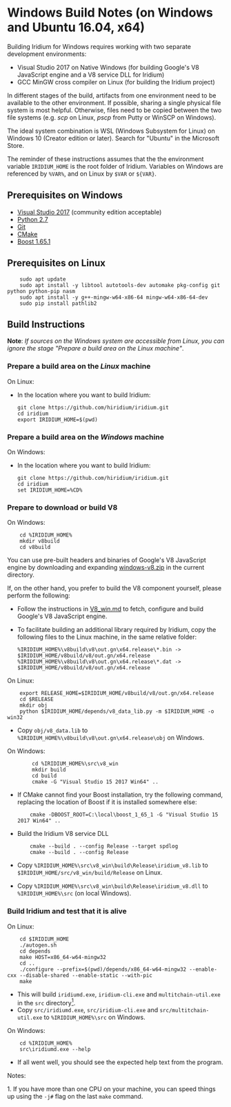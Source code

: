 # Windows Build Notes (on Windows and Ubuntu 16.04, x64)

Building Iridium for Windows requires working with two separate development environments:

-   Visual Studio 2017 on Native Windows (for building Google's V8 JavaScript engine and a V8 service DLL for Iridium)
-   GCC MinGW cross compiler on Linux (for building the Iridium project)

In different stages of the build, artifacts from one environment need to be available to the other environment. If possible, sharing a single physical file system is most helpful. Otherwise, files need to be copied between the two file systems (e.g. *scp* on Linux, *pscp* from Putty or WinSCP on Windows).

The ideal system combination is WSL (Windows Subsystem for Linux) on Windows 10 (Creator edition or later). Search for "Ubuntu" in the Microsoft Store.

The reminder of these instructions assumes that the the environment variable `IRIDIUM_HOME` is the root folder of Iridium. Variables on Windows are referenced by `%VAR%`, and on Linux by `$VAR` or `${VAR}`.

## Prerequisites on Windows

-   [Visual Studio 2017](https://visualstudio.microsoft.com/thank-you-downloading-visual-studio/?sku=Community&rel=15) (community edition acceptable)
-   [Python 2.7](https://www.python.org/ftp/python/2.7.15/python-2.7.15.amd64.msi)
-   [Git](https://github.com/git-for-windows/git/releases/download/v2.19.1.windows.1/Git-2.19.1-64-bit.exe)
-   [CMake](https://github.com/Kitware/CMake/releases/download/v3.13.1/cmake-3.13.1-win64-x64.msi)
-   [Boost 1.65.1](https://sourceforge.net/projects/boost/files/boost-binaries/1.65.1/boost_1_65_1-msvc-14.1-64.exe/download)

## Prerequisites on Linux

        sudo apt update
        sudo apt install -y libtool autotools-dev automake pkg-config git python python-pip nasm
        sudo apt install -y g++-mingw-w64-x86-64 mingw-w64-x86-64-dev
        sudo pip install pathlib2

## Build Instructions

**Note**: *If sources on the Windows system are accessible from Linux, you can ignore the stage "Prepare a build area on the Linux machine"*.

### Prepare a build area on the *Linux* machine

On Linux:

-   In the location where you want to build Iridium:

        git clone https://github.com/hiridium/iridium.git
        cd iridium
        export IRIDIUM_HOME=$(pwd)

### Prepare a build area on the *Windows* machine

On Windows:

-   In the location where you want to build Iridium:

        git clone https://github.com/hiridium/iridium.git
        cd iridium
        set IRIDIUM_HOME=%CD%

### Prepare to download or build V8

On Windows:

        cd %IRIDIUM_HOME%
        mkdir v8build
        cd v8build

    
You can use pre-built headers and binaries of Google's V8 JavaScript engine by downloading and expanding [windows-v8.zip](https://github.com/hiridium/v8/releases/download/v8/windows-v8.zip) in the current directory.

If, on the other hand, you prefer to build the V8 component yourself, please perform the following:

-   Follow the instructions in [V8_win.md](V8_win.md) to fetch, configure and build Google's V8 JavaScript engine.

-   To facilitate building an additional library required by Iridium, copy the following files to the Linux machine, in the same relative folder:

        %IRIDIUM_HOME%\v8build\v8\out.gn\x64.release\*.bin -> $IRIDIUM_HOME/v8build/v8/out.gn/x64.release
        %IRIDIUM_HOME%\v8build\v8\out.gn\x64.release\*.dat -> $IRIDIUM_HOME/v8build/v8/out.gn/x64.release

On Linux:

        export RELEASE_HOME=$IRIDIUM_HOME/v8build/v8/out.gn/x64.release
        cd $RELEASE
        mkdir obj
        python $IRIDIUM_HOME/depends/v8_data_lib.py -m $IRIDIUM_HOME -o win32

-   Copy `obj/v8_data.lib` to `%IRIDIUM_HOME%\v8build\v8\out.gn\x64.release\obj` on Windows.

On Windows:

            cd %IRIDIUM_HOME%\src\v8_win
            mkdir build
            cd build
            cmake -G "Visual Studio 15 2017 Win64" ..
            
-   If CMake cannot find your Boost installation, try the following command, replacing the location of Boost if it is installed somewhere else:

            cmake -DBOOST_ROOT=C:\local\boost_1_65_1 -G "Visual Studio 15 2017 Win64" ..
            
-   Build the Iridium V8 service DLL

            cmake --build . --config Release --target spdlog
            cmake --build . --config Release


-   Copy `%IRIDIUM_HOME%\src\v8_win\build\Release\iridium_v8.lib` to `$IRIDIUM_HOME/src/v8_win/build/Release` on Linux.
-   Copy `%IRIDIUM_HOME%\src\v8_win\build\Release\iridium_v8.dll` to `%IRIDIUM_HOME%\src` (on local Windows).

### Build Iridium and test that it is alive

On Linux:

        cd $IRIDIUM_HOME
        ./autogen.sh
        cd depends
        make HOST=x86_64-w64-mingw32
        cd ..
        ./configure --prefix=$(pwd)/depends/x86_64-w64-mingw32 --enable-cxx --disable-shared --enable-static --with-pic
        make

-   This will build `iridiumd.exe`, `iridium-cli.exe` and `multitchain-util.exe` in the `src` directory[<sup>1</sup>](#f1).
-   Copy `src/iridiumd.exe`, `src/iridium-cli.exe` and `src/multitchain-util.exe` to `%IRIDIUM_HOME%\src` on Windows.

On Windows:

        cd %IRIDIUM_HOME%
        src\iridiumd.exe --help

-   If all went well, you should see the expected help text from the program.

Notes:

<a class="anchor" id="f1"></a>1. If you have more than one CPU on your machine, you can speed things up using the `-j#` flag on the last `make` command.

